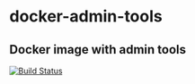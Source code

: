 # docker-admin-tools
## Docker image with admin tools
[![Build Status](https://travis-ci.org/frodoslaw/docker-adm-tools.svg?branch=master)](https://travis-ci.org/frodoslaw/docker-adm-tools)


